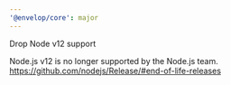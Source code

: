 ```yaml
---
'@envelop/core': major
---
```


Drop Node v12 support

Node.js v12 is no longer supported by the Node.js team. https://github.com/nodejs/Release/#end-of-life-releases
